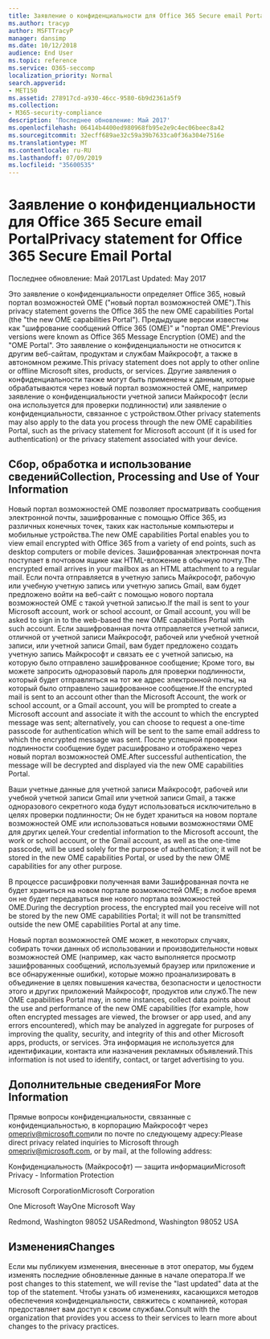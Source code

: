 ```yaml
---
title: Заявление о конфиденциальности для Office 365 Secure email Portal
ms.author: tracyp
author: MSFTTracyP
manager: dansimp
ms.date: 10/12/2018
audience: End User
ms.topic: reference
ms.service: O365-seccomp
localization_priority: Normal
search.appverid:
- MET150
ms.assetid: 278917cd-a930-46cc-9580-6b9d2361a5f9
ms.collection:
- M365-security-compliance
description: 'Последнее обновление: Май 2017'
ms.openlocfilehash: 06414b4400ed980968fb95e2e9c4ec06beec8a42
ms.sourcegitcommit: 32ecff689ae32c59a39b7633ca0f36a304e7516e
ms.translationtype: MT
ms.contentlocale: ru-RU
ms.lasthandoff: 07/09/2019
ms.locfileid: "35600535"
---
```

# <a name="privacy-statement-for-office-365-secure-email-portal"></a><span data-ttu-id="14367-103">Заявление о конфиденциальности для Office 365 Secure email Portal</span><span class="sxs-lookup"><span data-stu-id="14367-103">Privacy statement for Office 365 Secure Email Portal</span></span>

<span data-ttu-id="14367-104">Последнее обновление: Май 2017</span><span class="sxs-lookup"><span data-stu-id="14367-104">Last Updated: May 2017</span></span>
  
<span data-ttu-id="14367-105">Это заявление о конфиденциальности определяет Office 365, новый портал возможностей OME ("новый портал возможностей OME").</span><span class="sxs-lookup"><span data-stu-id="14367-105">This privacy statement governs the Office 365 the new OME capabilities Portal (the "the new OME capabilities Portal").</span></span> <span data-ttu-id="14367-106">Предыдущие версии известны как "шифрование сообщений Office 365 (OME)" и "портал OME".</span><span class="sxs-lookup"><span data-stu-id="14367-106">Previous versions were known as Office 365 Message Encryption (OME) and the "OME Portal".</span></span> <span data-ttu-id="14367-107">Это заявление о конфиденциальности не относится к другим веб-сайтам, продуктам и службам Майкрософт, а также в автономном режиме.</span><span class="sxs-lookup"><span data-stu-id="14367-107">This privacy statement does not apply to other online or offline Microsoft sites, products, or services.</span></span> <span data-ttu-id="14367-108">Другие заявления о конфиденциальности также могут быть применены к данным, которые обрабатываются через новый портал возможностей OME, например заявление о конфиденциальности учетной записи Майкрософт (если она используется для проверки подлинности) или заявление о конфиденциальности, связанное с устройством.</span><span class="sxs-lookup"><span data-stu-id="14367-108">Other privacy statements may also apply to the data you process through the new OME capabilities Portal, such as the privacy statement for Microsoft account (if it is used for authentication) or the privacy statement associated with your device.</span></span>
  
## <a name="collection-processing-and-use-of-your-information"></a><span data-ttu-id="14367-109">Сбор, обработка и использование сведений</span><span class="sxs-lookup"><span data-stu-id="14367-109">Collection, Processing and Use of Your Information</span></span>

<span data-ttu-id="14367-110">Новый портал возможностей OME позволяет просматривать сообщения электронной почты, зашифрованные с помощью Office 365, из различных конечных точек, таких как настольные компьютеры и мобильные устройства.</span><span class="sxs-lookup"><span data-stu-id="14367-110">The new OME capabilities Portal enables you to view email encrypted with Office 365 from a variety of end points, such as desktop computers or mobile devices.</span></span> <span data-ttu-id="14367-111">Зашифрованная электронная почта поступает в почтовом ящике как HTML-вложение в обычную почту.</span><span class="sxs-lookup"><span data-stu-id="14367-111">The encrypted email arrives in your mailbox as an HTML attachment to a regular mail.</span></span> <span data-ttu-id="14367-112">Если почта отправляется в учетную запись Майкрософт, рабочую или учебную учетную запись или учетную запись Gmail, вам будет предложено войти на веб-сайт с помощью нового портала возможностей OME с такой учетной записью.</span><span class="sxs-lookup"><span data-stu-id="14367-112">If the mail is sent to your Microsoft account, work or school account, or Gmail account, you will be asked to sign in to the web-based the new OME capabilities Portal with such account.</span></span> <span data-ttu-id="14367-113">Если зашифрованная почта отправляется учетной записи, отличной от учетной записи Майкрософт, рабочей или учебной учетной записи, или учетной записи Gmail, вам будет предложено создать учетную запись Майкрософт и связать ее с учетной записью, на которую было отправлено зашифрованное сообщение; Кроме того, вы можете запросить одноразовый пароль для проверки подлинности, который будет отправляться на тот же адрес электронной почты, на который было отправлено зашифрованное сообщение.</span><span class="sxs-lookup"><span data-stu-id="14367-113">If the encrypted mail is sent to an account other than the Microsoft Account, the work or school account, or a Gmail account, you will be prompted to create a Microsoft account and associate it with the account to which the encrypted message was sent; alternatively, you can choose to request a one-time passcode for authentication which will be sent to the same email address to which the encrypted message was sent.</span></span> <span data-ttu-id="14367-114">После успешной проверки подлинности сообщение будет расшифровано и отображено через новый портал возможностей OME.</span><span class="sxs-lookup"><span data-stu-id="14367-114">After successful authentication, the message will be decrypted and displayed via the new OME capabilities Portal.</span></span>
  
<span data-ttu-id="14367-115">Ваши учетные данные для учетной записи Майкрософт, рабочей или учебной учетной записи Gmail или учетной записи Gmail, а также одноразового секретного кода будут использоваться исключительно в целях проверки подлинности; Он не будет храниться на новом портале возможностей OME или использоваться новыми возможностями OME для других целей.</span><span class="sxs-lookup"><span data-stu-id="14367-115">Your credential information to the Microsoft account, the work or school account, or the Gmail account, as well as the one-time passcode, will be used solely for the purpose of authentication; it will not be stored in the new OME capabilities Portal, or used by the new OME capabilities for any other purpose.</span></span>
  
<span data-ttu-id="14367-116">В процессе расшифровки полученная вами Зашифрованная почта не будет храниться на новом портале возможностей OME; в любое время он не будет передаваться вне нового портала возможностей OME.</span><span class="sxs-lookup"><span data-stu-id="14367-116">During the decryption process, the encrypted mail you receive will not be stored by the new OME capabilities Portal; it will not be transmitted outside the new OME capabilities Portal at any time.</span></span>
  
<span data-ttu-id="14367-117">Новый портал возможностей OME может, в некоторых случаях, собирать точки данных об использовании и производительности новых возможностей OME (например, как часто выполняется просмотр зашифрованных сообщений, используемый браузер или приложение и все обнаруженные ошибки), которые можно проанализировать в объединение в целях повышения качества, безопасности и целостности этого и других приложений Майкрософт, продуктов или служб.</span><span class="sxs-lookup"><span data-stu-id="14367-117">The new OME capabilities Portal may, in some instances, collect data points about the use and performance of the new OME capabilities (for example, how often encrypted messages are viewed, the browser or app used, and any errors encountered), which may be analyzed in aggregate for purposes of improving the quality, security, and integrity of this and other Microsoft apps, products, or services.</span></span> <span data-ttu-id="14367-118">Эта информация не используется для идентификации, контакта или назначения рекламных объявлений.</span><span class="sxs-lookup"><span data-stu-id="14367-118">This information is not used to identify, contact, or target advertising to you.</span></span>
  
## <a name="for-more-information"></a><span data-ttu-id="14367-119">Дополнительные сведения</span><span class="sxs-lookup"><span data-stu-id="14367-119">For More Information</span></span>

<span data-ttu-id="14367-120">Прямые вопросы конфиденциальности, связанные с конфиденциальностью, в корпорацию Майкрософт через [omepriv@microsoft.com](mailto:omepriv@microsoft.com)или по почте по следующему адресу:</span><span class="sxs-lookup"><span data-stu-id="14367-120">Please direct privacy related inquiries to Microsoft through [omepriv@microsoft.com](mailto:omepriv@microsoft.com), or by mail, at the following address:</span></span>
  
<span data-ttu-id="14367-121">Конфиденциальность (Майкрософт) — защита информации</span><span class="sxs-lookup"><span data-stu-id="14367-121">Microsoft Privacy - Information Protection</span></span>
  
<span data-ttu-id="14367-122">Microsoft Corporation</span><span class="sxs-lookup"><span data-stu-id="14367-122">Microsoft Corporation</span></span>
  
<span data-ttu-id="14367-123">One Microsoft Way</span><span class="sxs-lookup"><span data-stu-id="14367-123">One Microsoft Way</span></span>
  
<span data-ttu-id="14367-124">Redmond, Washington 98052 USA</span><span class="sxs-lookup"><span data-stu-id="14367-124">Redmond, Washington 98052 USA</span></span>
  
## <a name="changes"></a><span data-ttu-id="14367-125">Изменения</span><span class="sxs-lookup"><span data-stu-id="14367-125">Changes</span></span>

<span data-ttu-id="14367-126">Если мы публикуем изменения, внесенные в этот оператор, мы будем изменять последние обновленные данные в начале оператора.</span><span class="sxs-lookup"><span data-stu-id="14367-126">If we post changes to this statement, we will revise the "last updated" data at the top of the statement.</span></span> <span data-ttu-id="14367-127">Чтобы узнать об изменениях, касающихся методов обеспечения конфиденциальности, свяжитесь с компанией, которая предоставляет вам доступ к своим службам.</span><span class="sxs-lookup"><span data-stu-id="14367-127">Consult with the organization that provides you access to their services to learn more about changes to the privacy practices.</span></span>
  

